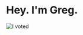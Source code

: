 # Hey. I'm Greg. 

![I voted](https://user-images.githubusercontent.com/3104489/97828882-616ae680-1c96-11eb-8110-4f39349b4033.gif)
